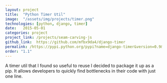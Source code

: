 ```yaml
---
layout: project
title:  "Python Timer Util"
image:  "/assets/img/projects/timer.png"
technologies: [python, django, timer]
date:   2015-05-01
categories: project
project_link: /projects/seam-carving-js
github_link:  https://github.com/mfbx9da4/django-timer
permalink: /https://pypi.python.org/pypi?name=django-timer&version=0.9&:action=display
order: "1.1"
---
```


A timer util that I found so useful to reuse I decided to package it up as a pip. It allows developers to quickly find bottlenecks in their code with just one line.
